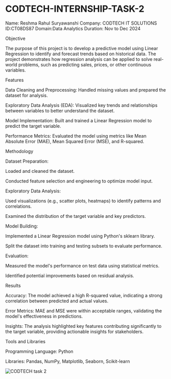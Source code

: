 # CODTECH-INTERNSHIP-TASK-2
Name: Reshma Rahul Suryawanshi Company: CODTECH IT SOLUTIONS ID:CT08DS87 Domain:Data Analytics Duration: Nov to Dec 2024


Objective

The purpose of this project is to develop a predictive model using Linear Regression to identify and forecast trends based on historical data. The project demonstrates how regression analysis can be applied to solve real-world problems, such as predicting sales, prices, or other continuous variables.

Features

Data Cleaning and Preprocessing: Handled missing values and prepared the dataset for analysis.

Exploratory Data Analysis (EDA): Visualized key trends and relationships between variables to better understand the dataset.

Model Implementation: Built and trained a Linear Regression model to predict the target variable.

Performance Metrics: Evaluated the model using metrics like Mean Absolute Error (MAE), Mean Squared Error (MSE), and R-squared.

Methodology

Dataset Preparation:

Loaded and cleaned the dataset.

Conducted feature selection and engineering to optimize model input.

Exploratory Data Analysis:

Used visualizations (e.g., scatter plots, heatmaps) to identify patterns and correlations.

Examined the distribution of the target variable and key predictors.

Model Building:

Implemented a Linear Regression model using Python's sklearn library.

Split the dataset into training and testing subsets to evaluate performance.

Evaluation:

Measured the model's performance on test data using statistical metrics.

Identified potential improvements based on residual analysis.

Results

Accuracy: The model achieved a high R-squared value, indicating a strong correlation between predicted and actual values.

Error Metrics: MAE and MSE were within acceptable ranges, validating the model's effectiveness in predictions.

Insights: The analysis highlighted key features contributing significantly to the target variable, providing actionable insights for stakeholders.

Tools and Libraries

Programming Language: Python

Libraries: Pandas, NumPy, Matplotlib, Seaborn, Scikit-learn







![CODTECH task 2](https://github.com/user-attachments/assets/2bfd744c-4ea6-4c39-922c-30585999bf11)


